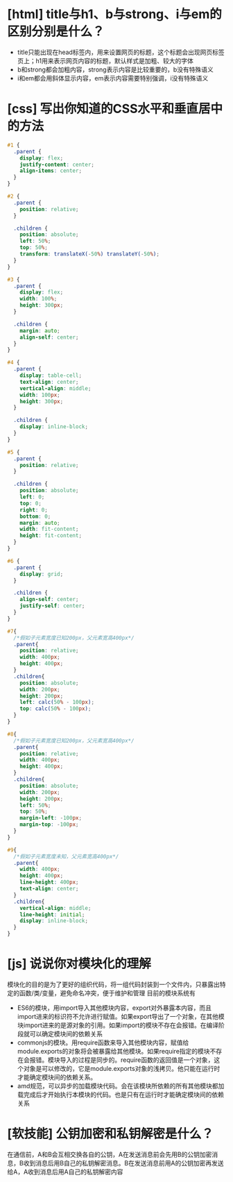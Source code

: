 # [html] title与h1、b与strong、i与em的区别分别是什么？

- title只能出现在head标签内，用来设置网页的标题，这个标题会出现网页标签页上；h1用来表示网页内容的标题，默认样式是加粗、较大的字体
- b和strong都会加粗内容，strong表示内容是比较重要的，b没有特殊语义
- i和em都会用斜体显示内容，em表示内容需要特别强调，i没有特殊语义

# [css] 写出你知道的CSS水平和垂直居中的方法

```scss
#1 {
  .parent {
    display: flex;
    justify-content: center;
    align-items: center;
  }
}

#2 {
  .parent {
    position: relative;
  }

  .children {
    position: absolute;
    left: 50%;
    top: 50%;
    transform: translateX(-50%) translateY(-50%);
  }
}

#3 {
  .parent {
    display: flex;
    width: 100%;
    height: 300px;
  }

  .children {
    margin: auto;
    align-self: center;
  }
}

#4 {
  .parent {
    display: table-cell;
    text-align: center;
    vertical-align: middle;
    width: 100px;
    height: 300px;
  }

  .children {
    display: inline-block;
  }
}

#5 {
  .parent {
    position: relative;
  }

  .children {
    position: absolute;
    left: 0;
    top: 0;
    right: 0;
    bottom: 0;
    margin: auto;
    width: fit-content;
    height: fit-content;
  }
}

#6 {
  .parent {
    display: grid;
  }

  .children {
    align-self: center;
    justify-self: center;
  }
}

#7{
  /*假如子元素宽度已知200px，父元素宽高400px*/
  .parent{
    position: relative;
    width: 400px;
    height: 400px;
  }
  .children{
    position: absolute;
    width: 200px;
    height: 200px;
    left: calc(50% - 100px);
    top: calc(50% - 100px);
  }
}

#8{
  /*假如子元素宽度已知200px，父元素宽高400px*/
  .parent{
    position: relative;
    width: 400px;
    height: 400px;
  }
  .children{
    position: absolute;
    width: 200px;
    height: 200px;
    left: 50%;
    top: 50%;
    margin-left: -100px;
    margin-top: -100px;
  }
}

#9{
  /*假如子元素宽度未知，父元素宽高400px*/
  .parent{
    width: 400px;
    height: 400px;
    line-height: 400px;
    text-align: center;
  }
  .children{
    vertical-align: middle;
    line-height: initial;
    display: inline-block;
  }
}
```

# [js] 说说你对模块化的理解

模块化的目的是为了更好的组织代码，将一组代码封装到一个文件内，只暴露出特定的函数/类/变量，避免命名冲突，便于维护和管理
目前的模块系统有
- ES6的模块，用import导入其他模块内容，export对外暴露本内容，而且import进来的标识符不允许进行赋值。如果export导出了一个对象，在其他模块import进来的是源对象的引用。如果import的模块不存在会报错。在编译阶段就可以确定模块间的依赖关系
- commonjs的模块。用require函数来导入其他模块内容，赋值给module.exports的对象将会被暴露给其他模块。如果require指定的模块不存在会报错。模块导入的过程是同步的。require函数的返回值是一个对象，这个对象是可以修改的，它是module.exports对象的浅拷贝。他只能在运行时才能确定模块间的依赖关系。
- amd规范，可以异步的加载模块代码。会在该模块所依赖的所有其他模块都加载完成后才开始执行本模块的代码。也是只有在运行时才能确定模块间的依赖关系

# [软技能] 公钥加密和私钥解密是什么？

在通信前，A和B会互相交换各自的公钥，A在发送消息前会先用B的公钥加密消息，B收到消息后用B自己的私钥解密消息。B在发送消息前用A的公钥加密再发送给A，A收到消息后用A自己的私钥解密内容
